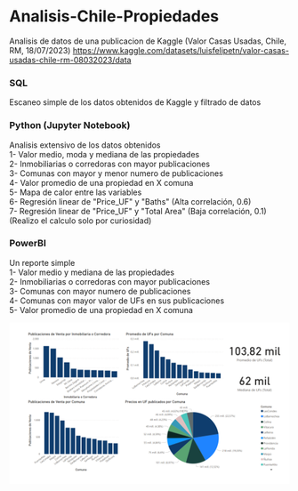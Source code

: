 # Analisis-Chile-Propiedades
Analisis de datos de una publicacion de Kaggle (Valor Casas Usadas, Chile, RM, 18/07/2023)
https://www.kaggle.com/datasets/luisfelipetn/valor-casas-usadas-chile-rm-08032023/data

### SQL  
Escaneo simple de los datos obtenidos de Kaggle y filtrado de datos

### Python (Jupyter Notebook)  
Analisis extensivo de los datos obtenidos  
1- Valor medio, moda y mediana de las propiedades  
2- Inmobiliarias o corredoras con mayor publicaciones  
3- Comunas con mayor y menor numero de publicaciones  
4- Valor promedio de una propiedad en X comuna  
5- Mapa de calor entre las variables  
6- Regresión linear de "Price_UF" y "Baths" (Alta correlación, 0.6)  
7- Regresión linear de "Price_UF" y "Total Area" (Baja correlación, 0.1) (Realizo el calculo solo por curiosidad)  

### PowerBI  
Un reporte simple  
1- Valor medio y mediana de las propiedades  
2- Inmobiliarias o corredoras con mayor publicaciones  
3- Comunas con mayor numero de publicaciones  
4- Comunas con mayor valor de UFs en sus publicaciones  
5- Valor promedio de una propiedad en X comuna  

![Reporte de PowerBI](https://github.com/1bryanvalenzuela/Analisis-Chile-Propiedades/blob/main/propiedades.png)
